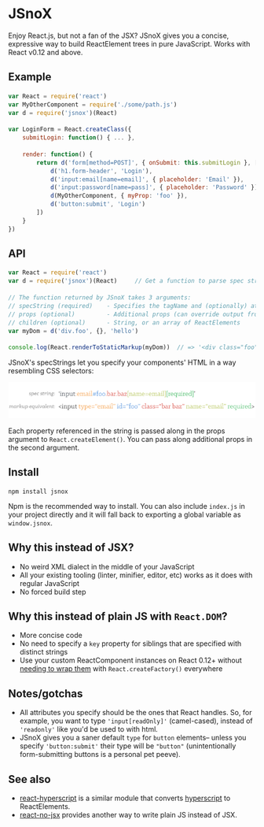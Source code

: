 # JSnoX

Enjoy React.js, but not a fan of the JSX? JSnoX gives you a concise,
expressive way to build ReactElement trees in pure JavaScript. Works
with React v0.12 and above.


## Example

```js
var React = require('react')
var MyOtherComponent = require('./some/path.js')
var d = require('jsnox')(React)

var LoginForm = React.createClass({
    submitLogin: function() { ... },

    render: function() {
        return d('form[method=POST]', { onSubmit: this.submitLogin }, [
            d('h1.form-header', 'Login'),
            d('input:email[name=email]', { placeholder: 'Email' }),
            d('input:password[name=pass]', { placeholder: 'Password' }),
            d(MyOtherComponent, { myProp: 'foo' }),
            d('button:submit', 'Login')
        ])
    }
})
```


## API

```javascript
var React = require('react')
var d = require('jsnox')(React)     // Get a function to parse spec strings into React DOM

// The function returned by JSnoX takes 3 arguments:
// specString (required)    - Specifies the tagName and (optionally) attributes
// props (optional)         - Additional props (can override output from specString)
// children (optional)      - String, or an array of ReactElements
var myDom = d('div.foo', {}, 'hello')

console.log(React.renderToStaticMarkup(myDom))  // => '<div class="foo">hello</div>'
```

JSnoX's specStrings let you specify your components' HTML in a way resembling
CSS selectors:

![spec strings](docs/jsnox-specstring.png)

Each property referenced in the string is passed along in the props argument to
`React.createElement()`. You can pass along additional props in the second argument.


## Install

```
npm install jsnox
```

Npm is the recommended way to install. You can also include `index.js` in your
project directly and it will fall back to exporting a global variable as
`window.jsnox`.


## Why this instead of JSX?

* No weird XML dialect in the middle of your JavaScript
* All your existing tooling (linter, minifier, editor, etc) works as it does
  with regular JavaScript
* No forced build step


## Why this instead of plain JS with `React.DOM`?

* More concise code
* No need to specify a `key` property for siblings that are specified with
  distinct strings
* Use your custom ReactComponent instances on React 0.12+ without [needing
  to wrap them](https://gist.github.com/sebmarkbage/d7bce729f38730399d28)
  with `React.createFactory()` everywhere


## Notes/gotchas

* All attributes you specify should be the ones that React handles. So, for
  example, you want to type `'input[readOnly]'` (camel-cased), instead of
  `'readonly'` like you'd be used to with html.
* JSnoX gives you a saner default `type` for `button` elements– unless you specify
  `'button:submit'` their type will be `"button"` (unintentionally form-submitting
  buttons is a personal pet peeve).


## See also

* [react-hyperscript](https://github.com/mlmorg/react-hyperscript) is a similar
module that converts [hyperscript](https://github.com/dominictarr/hyperscript)
to ReactElements.
* [react-no-jsx](https://github.com/jussi-kalliokoski/react-no-jsx) provides
  another way to write plain JS instead of JSX.
